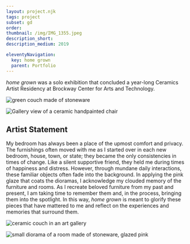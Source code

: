 ```yaml
---
layout: project.njk
tags: project
subset: gd
order:
thumbnail: /img/IMG_1355.jpeg
description_short:
description_medium: 2019

eleventyNavigation:
  key: home grown
  parent: Portfolio
---
```



_home grown_ was a solo exhibition that concluded a year-long Ceramics Artist Residency at Brockway Center for Arts and Technology.

![green couch made of stoneware](/img/homegrown/couch+angle.jpg)

![Gallery view of a ceramic handpainted chair](/img/homegrown/gallery+view+and+chair.jpeg)

## Artist Statement

My bedroom has always been a place of the upmost comfort and privacy. The furnishings often moved with me as I started over in each new bedroom, house, town, or state; they became the only consistencies in times of change. Like a silent supportive friend, they held me during times of happiness and distress. However, through mundane daily interactions, these familiar objects often fade into the background. In applying the pink glaze that coats the dioramas, I acknowledge my clouded memory of the furniture and rooms. As I recreate beloved furniture from my past and present, I am taking time to remember them and, in the process, bringing them into the spotlight. In this way, _home grown_ is meant to glorify these pieces that have mattered to me and reflect on the experiences and memories that surround them.

![ceramic couch in an art gallery](/img/homegrown/gallery+view+couch+right.jpeg)

![small diorama of a room made of stoneware, glazed pink](/img/homegrown/I+Grew+Up+Here.jpeg)

